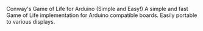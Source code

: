 Conway's Game of Life for Arduino (Simple and Easy!)
A simple and fast Game of Life implementation for Arduino compatible boards. Easily portable to various displays. 
